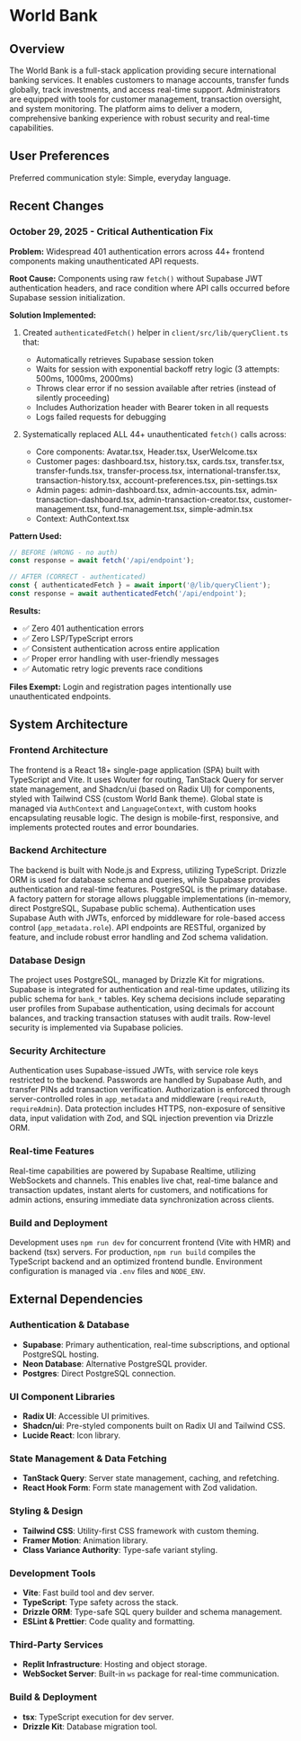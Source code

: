# World Bank

## Overview

The World Bank is a full-stack application providing secure international banking services. It enables customers to manage accounts, transfer funds globally, track investments, and access real-time support. Administrators are equipped with tools for customer management, transaction oversight, and system monitoring. The platform aims to deliver a modern, comprehensive banking experience with robust security and real-time capabilities.

## User Preferences

Preferred communication style: Simple, everyday language.

## Recent Changes

### October 29, 2025 - Critical Authentication Fix
**Problem:** Widespread 401 authentication errors across 44+ frontend components making unauthenticated API requests.

**Root Cause:** Components using raw `fetch()` without Supabase JWT authentication headers, and race condition where API calls occurred before Supabase session initialization.

**Solution Implemented:**
1. Created `authenticatedFetch()` helper in `client/src/lib/queryClient.ts` that:
   - Automatically retrieves Supabase session token
   - Waits for session with exponential backoff retry logic (3 attempts: 500ms, 1000ms, 2000ms)
   - Throws clear error if no session available after retries (instead of silently proceeding)
   - Includes Authorization header with Bearer token in all requests
   - Logs failed requests for debugging

2. Systematically replaced ALL 44+ unauthenticated `fetch()` calls across:
   - Core components: Avatar.tsx, Header.tsx, UserWelcome.tsx
   - Customer pages: dashboard.tsx, history.tsx, cards.tsx, transfer.tsx, transfer-funds.tsx, transfer-process.tsx, international-transfer.tsx, transaction-history.tsx, account-preferences.tsx, pin-settings.tsx
   - Admin pages: admin-dashboard.tsx, admin-accounts.tsx, admin-transaction-dashboard.tsx, admin-transaction-creator.tsx, customer-management.tsx, fund-management.tsx, simple-admin.tsx
   - Context: AuthContext.tsx

**Pattern Used:**
```typescript
// BEFORE (WRONG - no auth)
const response = await fetch('/api/endpoint');

// AFTER (CORRECT - authenticated)
const { authenticatedFetch } = await import('@/lib/queryClient');
const response = await authenticatedFetch('/api/endpoint');
```

**Results:**
- ✅ Zero 401 authentication errors
- ✅ Zero LSP/TypeScript errors
- ✅ Consistent authentication across entire application
- ✅ Proper error handling with user-friendly messages
- ✅ Automatic retry logic prevents race conditions

**Files Exempt:** Login and registration pages intentionally use unauthenticated endpoints.

## System Architecture

### Frontend Architecture

The frontend is a React 18+ single-page application (SPA) built with TypeScript and Vite. It uses Wouter for routing, TanStack Query for server state management, and Shadcn/ui (based on Radix UI) for components, styled with Tailwind CSS (custom World Bank theme). Global state is managed via `AuthContext` and `LanguageContext`, with custom hooks encapsulating reusable logic. The design is mobile-first, responsive, and implements protected routes and error boundaries.

### Backend Architecture

The backend is built with Node.js and Express, utilizing TypeScript. Drizzle ORM is used for database schema and queries, while Supabase provides authentication and real-time features. PostgreSQL is the primary database. A factory pattern for storage allows pluggable implementations (in-memory, direct PostgreSQL, Supabase public schema). Authentication uses Supabase Auth with JWTs, enforced by middleware for role-based access control (`app_metadata.role`). API endpoints are RESTful, organized by feature, and include robust error handling and Zod schema validation.

### Database Design

The project uses PostgreSQL, managed by Drizzle Kit for migrations. Supabase is integrated for authentication and real-time updates, utilizing its public schema for `bank_*` tables. Key schema decisions include separating user profiles from Supabase authentication, using decimals for account balances, and tracking transaction statuses with audit trails. Row-level security is implemented via Supabase policies.

### Security Architecture

Authentication uses Supabase-issued JWTs, with service role keys restricted to the backend. Passwords are handled by Supabase Auth, and transfer PINs add transaction verification. Authorization is enforced through server-controlled roles in `app_metadata` and middleware (`requireAuth`, `requireAdmin`). Data protection includes HTTPS, non-exposure of sensitive data, input validation with Zod, and SQL injection prevention via Drizzle ORM.

### Real-time Features

Real-time capabilities are powered by Supabase Realtime, utilizing WebSockets and channels. This enables live chat, real-time balance and transaction updates, instant alerts for customers, and notifications for admin actions, ensuring immediate data synchronization across clients.

### Build and Deployment

Development uses `npm run dev` for concurrent frontend (Vite with HMR) and backend (tsx) servers. For production, `npm run build` compiles the TypeScript backend and an optimized frontend bundle. Environment configuration is managed via `.env` files and `NODE_ENV`.

## External Dependencies

### Authentication & Database
- **Supabase**: Primary authentication, real-time subscriptions, and optional PostgreSQL hosting.
- **Neon Database**: Alternative PostgreSQL provider.
- **Postgres**: Direct PostgreSQL connection.

### UI Component Libraries
- **Radix UI**: Accessible UI primitives.
- **Shadcn/ui**: Pre-styled components built on Radix UI and Tailwind CSS.
- **Lucide React**: Icon library.

### State Management & Data Fetching
- **TanStack Query**: Server state management, caching, and refetching.
- **React Hook Form**: Form state management with Zod validation.

### Styling & Design
- **Tailwind CSS**: Utility-first CSS framework with custom theming.
- **Framer Motion**: Animation library.
- **Class Variance Authority**: Type-safe variant styling.

### Development Tools
- **Vite**: Fast build tool and dev server.
- **TypeScript**: Type safety across the stack.
- **Drizzle ORM**: Type-safe SQL query builder and schema management.
- **ESLint & Prettier**: Code quality and formatting.

### Third-Party Services
- **Replit Infrastructure**: Hosting and object storage.
- **WebSocket Server**: Built-in `ws` package for real-time communication.

### Build & Deployment
- **tsx**: TypeScript execution for dev server.
- **Drizzle Kit**: Database migration tool.